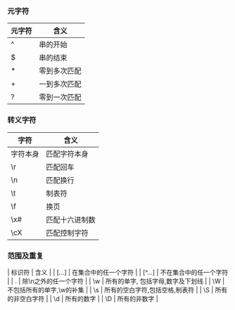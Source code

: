 ### 元字符
| 元字符 | 含义         |
| ------ | ------------ |
| ^      | 串的开始     |
| $      | 串的结束     |
| *      | 零到多次匹配 |
| +      | 一到多次匹配 |
| ?      | 零到一次匹配 |


### 转义字符
| 字符     | 含义           |
| -------- | -------------- |
| 字符本身 | 匹配字符本身   |
| \r       | 匹配回车       |
| \n       | 匹配换行       |
| \t       | 制表符         |
| \f       | 换页           |
| \x#      | 匹配十六进制数 |
| \cX      | 匹配控制字符   |


### 范围及重复
| 标识符 | 含义                              |
| [...]  | 在集合中的任一个字符              |
| [^...] | 不在集合中的任一个字符            |
| .      | 除\n之外的任一个字符              |
| \w     | 所有的单字, 包括字母,数字及下划线 |
| \W     | 不包括所有的单字,\w的补集         |
| \s     | 所有的空白字符,包括空格,制表符    |
| \S     | 所有的非空白字符                  |
| \d     | 所有的数字                        |
| \D     | 所有的非数字                      |


